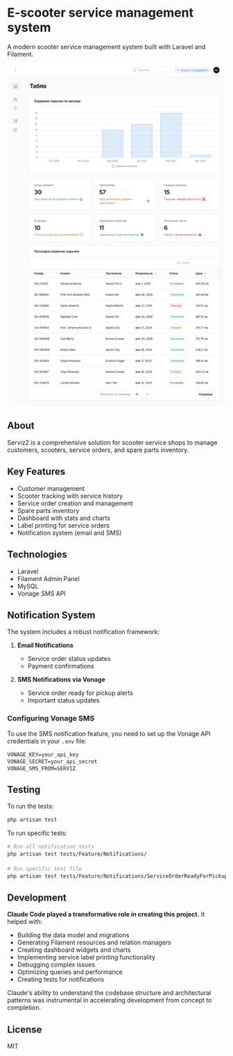 # E-scooter service management system

A modern scooter service management system built with Laravel and Filament.

![Serviz2 Screenshot](screenshot.png)

## About

Serviz2 is a comprehensive solution for scooter service shops to manage customers, scooters, service orders, and spare parts inventory.

## Key Features

- Customer management
- Scooter tracking with service history
- Service order creation and management
- Spare parts inventory
- Dashboard with stats and charts
- Label printing for service orders
- Notification system (email and SMS)

## Technologies

- Laravel
- Filament Admin Panel
- MySQL
- Vonage SMS API

## Notification System
The system includes a robust notification framework:

1. **Email Notifications**
   - Service order status updates
   - Payment confirmations

2. **SMS Notifications via Vonage**
   - Service order ready for pickup alerts
   - Important status updates

### Configuring Vonage SMS
To use the SMS notification feature, you need to set up the Vonage API credentials in your `.env` file:

```
VONAGE_KEY=your_api_key
VONAGE_SECRET=your_api_secret
VONAGE_SMS_FROM=SERVIZ
```

## Testing
To run the tests:
```bash
php artisan test
```

To run specific tests:
```bash
# Run all notification tests
php artisan test tests/Feature/Notifications/

# Run specific test file
php artisan test tests/Feature/Notifications/ServiceOrderReadyForPickupTest.php
```

## Development

**Claude Code played a transformative role in creating this project.** It helped with:

- Building the data model and migrations
- Generating Filament resources and relation managers
- Creating dashboard widgets and charts
- Implementing service label printing functionality
- Debugging complex issues
- Optimizing queries and performance
- Creating tests for notifications

Claude's ability to understand the codebase structure and architectural patterns was instrumental in accelerating development from concept to completion.

## License

MIT